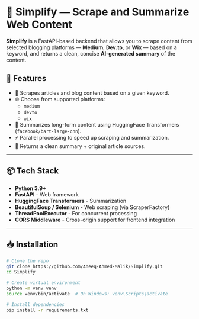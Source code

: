 # 🧠 Simplify — Scrape and Summarize Web Content

**Simplify** is a FastAPI-based backend that allows you to scrape content from selected blogging platforms — **Medium**, **Dev.to**, or **Wix** — based on a keyword, and returns a clean, concise **AI-generated summary** of the content.

## 🚀 Features

- 🔎 Scrapes articles and blog content based on a given keyword.
- 🌐 Choose from supported platforms:
  - `medium`
  - `devto`
  - `wix`
- 🤖 Summarizes long-form content using HuggingFace Transformers (`facebook/bart-large-cnn`).
- ⚡ Parallel processing to speed up scraping and summarization.
- 📄 Returns a clean summary + original article sources.

---

## 📦 Tech Stack

- **Python 3.9+**
- **FastAPI** - Web framework
- **HuggingFace Transformers** - Summarization
- **BeautifulSoup / Selenium** - Web scraping (via ScraperFactory)
- **ThreadPoolExecutor** - For concurrent processing
- **CORS Middleware** - Cross-origin support for frontend integration

---

## 📥 Installation

```bash
# Clone the repo
git clone https://github.com/Aneeq-Ahmed-Malik/Simplify.git
cd Simplify

# Create virtual environment
python -m venv venv
source venv/bin/activate  # On Windows: venv\Scripts\activate

# Install dependencies
pip install -r requirements.txt
